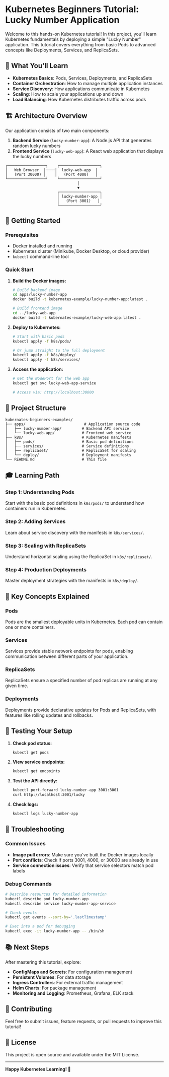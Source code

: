 # Kubernetes Beginners Tutorial: Lucky Number Application

Welcome to this hands-on Kubernetes tutorial! In this project, you'll learn Kubernetes fundamentals by deploying a simple "Lucky Number" application. This tutorial covers everything from basic Pods to advanced concepts like Deployments, Services, and ReplicaSets.

## 🎯 What You'll Learn

- **Kubernetes Basics**: Pods, Services, Deployments, and ReplicaSets
- **Container Orchestration**: How to manage multiple application instances
- **Service Discovery**: How applications communicate in Kubernetes
- **Scaling**: How to scale your applications up and down
- **Load Balancing**: How Kubernetes distributes traffic across pods

## 🏗️ Architecture Overview

Our application consists of two main components:

1. **Backend Service** (`lucky-number-app`): A Node.js API that generates random lucky numbers
2. **Frontend Service** (`lucky-web-app`): A React web application that displays the lucky numbers

```
┌─────────────────┐    ┌──────────────────┐
│   Web Browser  │────│  lucky-web-app  │
│   (Port 30000) │    │   (Port 4000)   │
└─────────────────┘    └──────────────────┘
                                │
                                ▼
                       ┌──────────────────┐
                       │ lucky-number-app │
                       │   (Port 3001)   │
                       └──────────────────┘
```

## 🚀 Getting Started

### Prerequisites

- Docker installed and running
- Kubernetes cluster (Minikube, Docker Desktop, or cloud provider)
- `kubectl` command-line tool

### Quick Start

1. **Build the Docker images:**
   ```bash
   # Build backend image
   cd apps/lucky-number-app
   docker build -t kubernates-example/lucky-number-app:latest .
   
   # Build frontend image
   cd ../lucky-web-app
   docker build -t kubernates-example/lucky-web-app:latest .
   ```

2. **Deploy to Kubernetes:**
   ```bash
   # Start with basic pods
   kubectl apply -f k8s/pods/
   
   # Or jump straight to the full deployment
   kubectl apply -f k8s/deploy/
   kubectl apply -f k8s/services/
   ```

3. **Access the application:**
   ```bash
   # Get the NodePort for the web app
   kubectl get svc lucky-web-app-service
   
   # Access via: http://localhost:30000
   ```

## 📁 Project Structure

```
kubernates-beginners-examples/
├── apps/                          # Application source code
│   ├── lucky-number-app/         # Backend API service
│   └── lucky-web-app/            # Frontend web service
├── k8s/                          # Kubernetes manifests
│   ├── pods/                     # Basic pod definitions
│   ├── services/                 # Service definitions
│   ├── replicaset/               # ReplicaSet for scaling
│   └── deploy/                   # Deployment manifests
└── README.md                     # This file
```

## 🎓 Learning Path

### Step 1: Understanding Pods
Start with the basic pod definitions in `k8s/pods/` to understand how containers run in Kubernetes.

### Step 2: Adding Services
Learn about service discovery with the manifests in `k8s/services/`.

### Step 3: Scaling with ReplicaSets
Understand horizontal scaling using the ReplicaSet in `k8s/replicaset/`.

### Step 4: Production Deployments
Master deployment strategies with the manifests in `k8s/deploy/`.

## 🔧 Key Concepts Explained

### Pods
Pods are the smallest deployable units in Kubernetes. Each pod can contain one or more containers.

### Services
Services provide stable network endpoints for pods, enabling communication between different parts of your application.

### ReplicaSets
ReplicaSets ensure a specified number of pod replicas are running at any given time.

### Deployments
Deployments provide declarative updates for Pods and ReplicaSets, with features like rolling updates and rollbacks.

## 🧪 Testing Your Setup

1. **Check pod status:**
   ```bash
   kubectl get pods
   ```

2. **View service endpoints:**
   ```bash
   kubectl get endpoints
   ```

3. **Test the API directly:**
   ```bash
   kubectl port-forward lucky-number-app 3001:3001
   curl http://localhost:3001/lucky
   ```

4. **Check logs:**
   ```bash
   kubectl logs lucky-number-app
   ```

## 🚨 Troubleshooting

### Common Issues

- **Image pull errors**: Make sure you've built the Docker images locally
- **Port conflicts**: Check if ports 3001, 4000, or 30000 are already in use
- **Service connection issues**: Verify that service selectors match pod labels

### Debug Commands

```bash
# Describe resources for detailed information
kubectl describe pod lucky-number-app
kubectl describe service lucky-number-app-service

# Check events
kubectl get events --sort-by='.lastTimestamp'

# Exec into a pod for debugging
kubectl exec -it lucky-number-app -- /bin/sh
```

## 📚 Next Steps

After mastering this tutorial, explore:

- **ConfigMaps and Secrets**: For configuration management
- **Persistent Volumes**: For data storage
- **Ingress Controllers**: For external traffic management
- **Helm Charts**: For package management
- **Monitoring and Logging**: Prometheus, Grafana, ELK stack

## 🤝 Contributing

Feel free to submit issues, feature requests, or pull requests to improve this tutorial!

## 📄 License

This project is open source and available under the MIT License.

---

**Happy Kubernetes Learning! 🚀** 